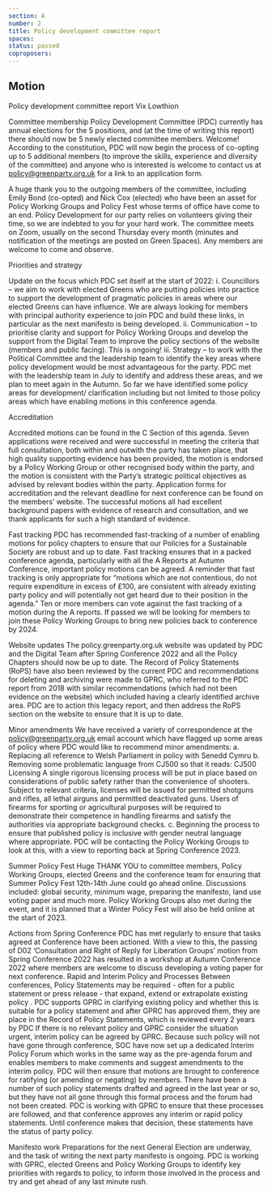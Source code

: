 ```yaml
---
section: A
number: 2
title: Policy development committee report
spaces:
status: passed
coproposers:
---
```

## Motion
Policy development committee report
Vix Lowthion

Committee membership
Policy Development Committee (PDC) currently has annual elections for the 5 positions, and (at the time of writing this report) there should now be 5 newly elected committee members. Welcome! According to the constitution, PDC will now begin the process of co-opting up to 5 additional members (to improve the skills, experience and diversity of the committee) and anyone who is interested is welcome to contact us at policy@greenparty.org.uk for a link to an application form.

A huge thank you to the outgoing members of the committee, including Emily Bond (co-opted) and Nick Cox (elected) who have been an asset for Policy Working Groups and Policy Fest whose terms of office have come to an end. Policy Development for our party relies on volunteers giving their time, so we are indebted to you for your hard work. The committee meets on Zoom, usually on the second Thursday every month (minutes and notification of the meetings are posted on Green Spaces). Any members are welcome to come and observe.

Priorities and strategy

Update on the focus which PDC set itself at the start of 2022:
i. Councillors – we aim to work with elected Greens who are putting policies into practice to support the development of pragmatic policies in areas where our elected Greens can have influence. We are always looking for members with principal authority experience to join PDC and build these links, in particular as the next manifesto is being developed.
ii. Communication – to prioritise clarity and support for Policy Working Groups and develop the support from the Digital Team to improve the policy sections of the website (members and public facing). This is ongoing!
iii. Strategy – to work with the Political Committee and the leadership team to identify the key areas where policy development would be most advantageous for the party. PDC met with the leadership team in July to identify and address these areas, and we plan to meet again in the Autumn. So far we have identified some policy areas for development/ clarification including but not limited to those policy areas which have enabling motions in this conference agenda.

Accreditation

Accredited motions can be found in the C Section of this agenda. Seven applications were received and  were successful in meeting the criteria that full consultation, both within and outwith the party has taken place, that high quality supporting evidence has been provided, the motion is endorsed by a Policy Working Group or other recognised body within the party, and the motion is consistent with the Party’s strategic political objectives as advised by relevant bodies within the party. Application forms for accreditation and the relevant deadline for next conference can be found on the members’ website. The successful motions all had excellent background papers with evidence of research and consultation, and we thank applicants for such a high standard of evidence.

Fast tracking
PDC has recommended fast-tracking of a number of enabling motions for policy chapters to ensure that our Policies for a Sustainable Society are robust and up to date. Fast tracking ensures that in a packed conference agenda, particularly with all the A Reports at Autumn Conference, important policy motions can be agreed. A reminder that fast tracking is only appropriate for “motions which are not contentious, do not require expenditure in excess of £100, are consistent with already existing party policy and will potentially not get heard due to their position in the agenda.” Ten or more members can vote against the fast tracking of a motion during the A reports. If passed we will be looking for members to join these Policy Working Groups to bring new policies back to conference by 2024.

Website updates
The policy.greenparty.org.uk website was updated by PDC and the Digital Team after Spring Conference 2022 and all the Policy Chapters should now be up to date. The Record of Policy Statements (RoPS) have also been reviewed by the current PDC and recommendations for deleting and archiving were made to GPRC, who referred to the PDC report from 2018 with similar recommendations (which had not been evidence on the website) which included having a clearly identified archive area. PDC are to action this legacy report, and then address the RoPS section on the website to ensure that it is up to date.

Minor amendments
We have received a variety of correspondence at the policy@greenparty.org.uk email account which have flagged up some areas of policy where PDC would like to recommend minor amendments:
a. Replacing all reference to Welsh Parliament in policy with Senedd Cymru
b. Removing some problematic language from
CJ500 so that it reads:
CJ500 Licensing
A single rigorous licensing process will be put in place based on considerations of public safety rather than the convenience of shooters. Subject to relevant criteria, licenses will be issued for permitted shotguns and rifles, all lethal airguns and permitted deactivated guns.
Users of firearms for sporting or agricultural purposes will be required to demonstrate their competence in handling firearms and satisfy the authorities via appropriate background checks.
c. Beginning the process to ensure that published policy is inclusive with gender neutral language where appropriate. PDC will be contacting the Policy Working Groups to look at this, with a view to reporting back at Spring Conference 2023.

Summer Policy Fest
Huge THANK YOU to committee members, Policy Working Groups, elected Greens and the conference team for ensuring that Summer Policy Fest 12th-14th June could go ahead online. Discussions included: global security, minimum wage, preparing the manifesto, land use voting paper and much more. Policy Working Groups also met during the event, and it is planned that a Winter Policy Fest will also be held online at the start of 2023.

Actions from Spring Conference
PDC has met regularly to ensure that tasks agreed at Conference have been actioned. With a view to this, the passing of D02 ‘Consultation and Right of Reply for Liberation Groups’ motion from Spring Conference 2022 has resulted in a workshop at Autumn Conference 2022 where members are welcome to discuss developing a voting paper for next conference. Rapid and Interim Policy and Processes Between conferences, Policy Statements may be required - often for a public statement or press release - that expand, extend or extrapolate existing policy . PDC supports GPRC in clarifying existing policy and whether this is suitable for a policy statement and after GPRC has approved them, they are place in the Record of Policy Statements, which is reviewed every 2 years by PDC
If there is no relevant policy and GPRC consider the situation urgent, interim policy can be agreed by GPRC. Because such policy will not have gone through conference, SOC have now set up a dedicated Interim Policy Forum which works in the same way as the pre-agenda forum and enables members to make comments and suggest amendments to the interim policy. PDC will then ensure that motions are brought to conference for ratifying (or amending or negating) by members. There have been a number of such policy statements drafted and agreed in the last year or so, but they have not all gone through this formal process and the forum had not been created. PDC is working with GPRC to ensure that these processes are followed, and that conference approves any interim or rapid policy statements. Until conference makes that decision, these statements have the status of party policy.

Manifesto work
Preparations for the next General Election are underway, and the task of writing the next party manifesto is ongoing. PDC is working with GPRC, elected Greens and Policy Working Groups to identify key priorities with regards to policy, to inform those involved in the process and try and get ahead of any last minute rush.
